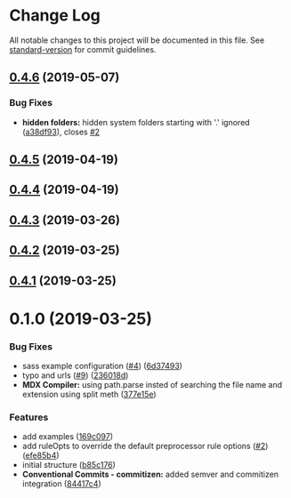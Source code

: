 # Change Log

All notable changes to this project will be documented in this file. See [standard-version](https://github.com/conventional-changelog/standard-version) for commit guidelines.

## [0.4.6](https://github.com/DanielNetzer/docz-plugin-stencil/compare/v0.4.5...v0.4.6) (2019-05-07)


### Bug Fixes

* **hidden folders:** hidden system folders starting with '.' ignored ([a38df93](https://github.com/DanielNetzer/docz-plugin-stencil/commit/a38df93)), closes [#2](https://github.com/DanielNetzer/docz-plugin-stencil/issues/2)



## [0.4.5](https://github.com/DanielNetzer/docz-plugin-stencil/compare/v0.4.4...v0.4.5) (2019-04-19)



## [0.4.4](https://github.com/DanielNetzer/docz-plugin-stencil/compare/v0.4.3...v0.4.4) (2019-04-19)



## [0.4.3](https://github.com/DanielNetzer/docz-plugin-stencil/compare/v0.4.2...v0.4.3) (2019-03-26)



## [0.4.2](https://github.com/DanielNetzer/docz-plugin-stencil/compare/v0.4.1...v0.4.2) (2019-03-25)



## [0.4.1](https://github.com/DanielNetzer/docz-plugin-stencil/compare/v0.1.0...v0.4.1) (2019-03-25)



# 0.1.0 (2019-03-25)


### Bug Fixes

* sass example configuration ([#4](https://github.com/DanielNetzer/docz-plugin-stencil/issues/4)) ([6d37493](https://github.com/DanielNetzer/docz-plugin-stencil/commit/6d37493))
* typo and urls ([#9](https://github.com/DanielNetzer/docz-plugin-stencil/issues/9)) ([236018d](https://github.com/DanielNetzer/docz-plugin-stencil/commit/236018d))
* **MDX Compiler:** using path.parse insted of searching the file name and extension using split meth ([377e15e](https://github.com/DanielNetzer/docz-plugin-stencil/commit/377e15e))


### Features

* add examples ([169c097](https://github.com/DanielNetzer/docz-plugin-stencil/commit/169c097))
* add ruleOpts to override the default preprocessor rule options ([#2](https://github.com/DanielNetzer/docz-plugin-stencil/issues/2)) ([efe85b4](https://github.com/DanielNetzer/docz-plugin-stencil/commit/efe85b4))
* initial structure ([b85c176](https://github.com/DanielNetzer/docz-plugin-stencil/commit/b85c176))
* **Conventional Commits - commitizen:** added semver and commitizen integration ([84417c4](https://github.com/DanielNetzer/docz-plugin-stencil/commit/84417c4))
